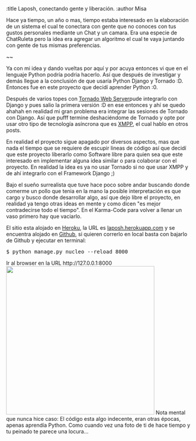 :title Laposh, conectando gente y liberación.
:author Misa

Hace ya tiempo, un año o mas, tiempo estaba interesado en la elaboración de un sistema el cual te conectara con gente que no conoces  con tus gustos personales mediante un Chat y un camara. Era una especie de ChatRuleta pero la idea era agregar un algoritmo el cual te vaya juntando con gente de tus mismas preferencias.

~~

Ya con mi idea y dando vueltas por aquí y por acuya entonces vi que en el lenguaje Python podría podria hacerlo. Así que después de investigar y demás llegue a la conclusión de que usaría Python Django y Tornado  :D. Entonces fue en este proyecto que decidí aprender Python :0.

Después de varios topes con <a href="http://www.tornadoweb.org/en/stable/">Tornado Web Server</a>pude integrarlo con Django y pues salio la primera versión :D en ese entonces y ahí se quedo ahahah en realidad mi gran problema era integrar las sesiones de Tornado con Django. Así que pufff termine deshaciéndome de Tornado y opte por usar otro tipo de tecnología asíncrona que es <a href="http://misalabs.com/2013/01/13/xmpp">XMPP</a>, el cual hablo en otros posts.

En realidad el proyecto sigue apagado por diversos aspectos, mas que nada el tiempo que se requiere de escupir lineas de código así que decidí que este proyecto liberarlo como Software libre para quien sea que este interesado en implementar alguna idea similar o para colaborar con el proyecto. En realidad la idea es ya no usar Tornado si no que usar XMPP y de ahí integrarlo con el Framework Django ;)

Bajo el sueño surrealista que tuve hace poco sobre andar buscando donde comerme un pollo que tenia en la mano la posible interpretación es que cargo y busco donde desarrollar algo, así que dejo libre el proyecto, en realidad ya tengo otras ideas en mente y como dicen "es mejor contradecirse todo el tiempo". En el Karma-Code para volver a llenar un vaso primero hay que vaciarlo.

El sitio esta alojado en <a href="http://heroku.com/">Heroku</a>, la URL es <a href="laposh.herokuapp.com">laposh.herokuapp.com</a> y se encuentra alojado en <a href="https://github.com/misalabs/laposh">Github</a>, si quieren correrlo  en local basta con bajarlo de Github y ejecutar en terminal:

<pre code>$ python manage.py nucleo --reload 8000 </pre code> 
Ir al browser en la URL http://127.0.0.1:8000

<img class="center" src="/static/img/laposh/laposh.png" style="width:400px;"/>

Nota mental que nunca hice caso: El código esta algo indecente, eran otras épocas, apenas aprendía Python. Como cuando vez una foto de ti de hace tiempo y tu peinado te parece una locura...

